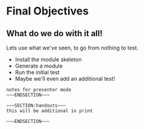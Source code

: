 <!SLIDE>
# Final Objectives #
## What do we do with it all! ##

Lets use what we've seen, to go from nothing to test.

* Install the module skeleton
* Generate a module
* Run the initial test
* Maybe we'll even add an additional test!

~~~SECTION:notes~~~
notes for presenter mode
~~~ENDSECTION~~~

~~~SECTION:handouts~~~
this will be additional in print

~~~ENDSECTION~~~

